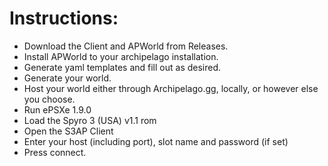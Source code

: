 # Instructions:  

- Download the Client and APWorld from Releases.  
- Install APWorld to your archipelago installation.  
- Generate yaml templates and fill out as desired.  
- Generate your world.  
- Host your world either through Archipelago.gg, locally, or however else you choose.  
- Run ePSXe 1.9.0  
- Load the Spyro 3 (USA) v1.1 rom  
- Open the S3AP Client  
- Enter your host (including port), slot name and password (if set)  
- Press connect.  
